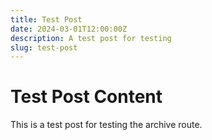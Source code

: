 ```yaml
---
title: Test Post
date: 2024-03-01T12:00:00Z
description: A test post for testing
slug: test-post
---
```


# Test Post Content

This is a test post for testing the archive route.
